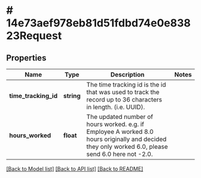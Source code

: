 # # 14e73aef978eb81d51fdbd74e0e83823Request

## Properties

Name | Type | Description | Notes
------------ | ------------- | ------------- | -------------
**time_tracking_id** | **string** | The time tracking id is the id that was used to track the record up to 36 characters in length. (i.e. UUID). |
**hours_worked** | **float** | The updated number of hours worked. e.g. if Employee A worked 8.0 hours originally and decided they only worked 6.0, please send 6.0 here not -2.0. |

[[Back to Model list]](../../README.md#models) [[Back to API list]](../../README.md#endpoints) [[Back to README]](../../README.md)
